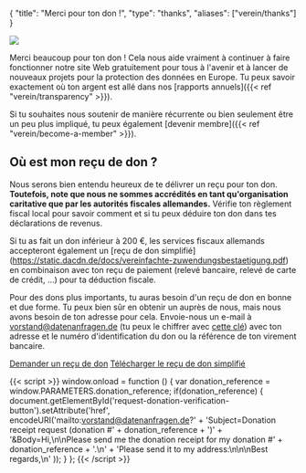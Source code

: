 {
    "title": "Merci pour ton don !",
    "type": "thanks",
    "aliases": ["verein/thanks"]
}

<img class="top-right-humaaan" src="/img/humaaans/thanks.svg">

Merci beaucoup pour ton don ! Cela nous aide vraiment à continuer à faire fonctionner notre site Web gratuitement pour tous à l'avenir et à lancer de nouveaux projets pour la protection des données en Europe. Tu peux savoir exactement où ton argent est allé dans nos [rapports annuels]({{< ref "verein/transparency" >}}).

Si tu souhaites nous soutenir de manière récurrente ou bien seulement être un peu plus impliqué, tu peux également [devenir membre]({{< ref "verein/become-a-member" >}}).

## Où est mon reçu de don ?

Nous serons bien entendu heureux de te délivrer un reçu pour ton don. **Toutefois, note que nous ne sommes accrédités en tant qu'organisation caritative que par les autorités fiscales allemandes.** Vérifie ton règlement fiscal local pour savoir comment et si tu peux déduire ton don dans tes déclarations de revenus.

Si tu as fait un don inférieur à 200 €, les services fiscaux allemands accepteront également un [reçu de don simplifié] (https://static.dacdn.de/docs/vereinfachte-zuwendungsbestaetigung.pdf) en combinaison avec ton reçu de paiement (relevé bancaire, relevé de carte de crédit, …) pour ta déduction fiscale.

Pour des dons plus importants, tu auras besoin d'un reçu de don en bonne et due forme. Tu peux bien sûr en obtenir un auprès de nous, mais nous avons besoin de ton adresse pour cela. Envoie-nous un e-mail à [vorstand@datenanfragen.de](mailto:vorstand@datenanfragen.de) (tu peux le chiffrer avec [cette clé](/pgp/62A7EC35.asc)) avec ton adresse et le numéro d'identification du don ou la référence de ton virement bancaire. 

<a id="request-donation-verification-button" class="button button-secondary icon icon-email" href="mailto:spenden@datenanfragen.de">Demander un reçu de don</a>
<a class="button button-secondary icon icon-download" href="https://static.dacdn.de/docs/vereinfachte-zuwendungsbestaetigung.pdf">Télécharger le reçu de don simplifié</a>

{{< script >}}
window.onload = function () {
    var donation_reference = window.PARAMETERS.donation_reference;
    if(donation_reference) {
        document.getElementById('request-donation-verification-button').setAttribute('href', encodeURI('mailto:vorstand@datenanfragen.de?' +
            'Subject=Donation receipt request (donation #' + donation_reference + ')' +
            '&Body=Hi,\n\nPlease send me the donation receipt for my donation #' + donation_reference + '.\n' +
            'Please send it to my address:\n\n\nBest regards,\n'
        ));
    }
};
{{< /script >}}
